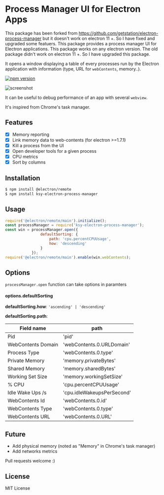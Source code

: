 # Process Manager UI for Electron Apps

This package has been forked from https://github.com/getstation/electron-process-manager but it doesn't work on electron 11 +.
So I have fixed and upgraded some featuers.
This package provides a process manager UI for Electron applications.
This package works on any electron version.
The old package didn't work on electron 11 +.
So I have upgraded this package.

It opens a window displaying a table of every processes run by the Electron application with information (type, URL for `webContents`, memory..).

[![npm version](https://badge.fury.io/js/ksy-electron-process-manager.svg)](https://badge.fury.io/js/ksy-electron-process-manager)

![screenshot](https://github.com/getstation/ksy-electron-process-manager/raw/master/.github/screenshots/window.png)

It can be useful to debug performance of an app with several `webview`.

It's inspired from Chrome's task manager.

## Features

- [x] Memory reporting
- [x] Link memory data to web-contents (for electron >=1.7.1)
- [x] Kill a process from the UI
- [x] Open developer tools for a given process
- [x] CPU metrics
- [x] Sort by columns

## Installation

```bash
$ npm install @electron/remote
$ npm install ksy-electron-process-manager
```

## Usage
```js
require('@electron/remote/main').initialize();
const processManager = require('ksy-electron-process-manager');
const win = processManager.open({
                defaultSorting: {
                    path: 'cpu.percentCPUUsage',
                    how: 'descending'
                }
            });
require('@electron/remote/main').enable(win.webContents);
```

## Options
`processManager.open` function can take options in paramters

#### options.defaultSorting
**defaultSorting.how**: `'ascending' | 'descending'`

**defaultSorting.path**:

| Field name         | path                       |
|--------------------|----------------------------|
| Pid                | 'pid'                      |
| WebContents Domain | 'webContents.0.URLDomain'  |
| Process Type       | 'webContents.0.type'       |
| Private Memory     | 'memory.privateBytes'      |
| Shared Memory      | 'memory.sharedBytes'       |
| Working Set Size   | 'memory.workingSetSize'    |
| % CPU              | 'cpu.percentCPUUsage'      |
| Idle Wake Ups /s   | 'cpu.idleWakeupsPerSecond' |
| WebContents Id     | 'webContents.0.id'         |
| WebContents Type   | 'webContents.0.type'       |
| WebContents URL    | 'webContents.0.URL'        |


## Future

- Add physical memory (noted as "Memory" in Chrome's task manager)
- Add networks metrics

Pull requests welcome :)

## License

MIT License
